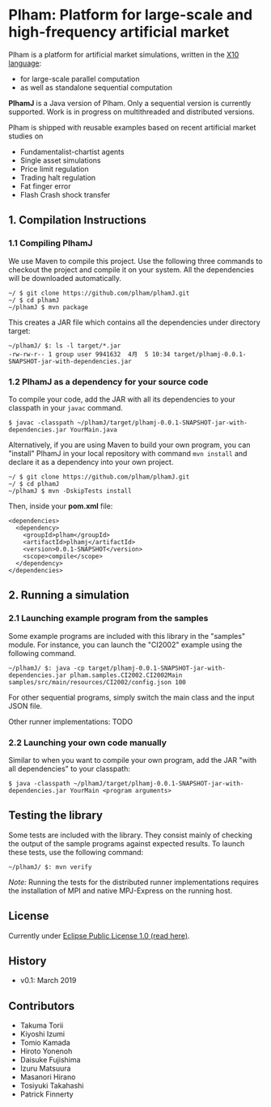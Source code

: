 # Plham: Platform for large-scale and high-frequency artificial market

Plham is a platform for artificial market simulations, written in the [X10 language](http://x10-lang.org):

* for large-scale parallel computation
* as well as standalone sequential computation

**PlhamJ** is a Java version of Plham. Only a sequential version is currently supported. Work is in progress on multithreaded and distributed versions.

Plham is shipped with reusable examples based on recent artificial market studies on

* Fundamentalist-chartist agents
* Single asset simulations
* Price limit regulation
* Trading halt regulation
* Fat finger error
* Flash Crash shock transfer

## 1. Compilation Instructions

### 1.1 Compiling PlhamJ

We use Maven to compile this project. Use the following three commands to checkout the project and compile it on your system. All the dependencies will be downloaded automatically.

```
~/ $ git clone https://github.com/plham/plhamJ.git
~/ $ cd plhamJ
~/plhamJ $ mvn package
```

This creates a JAR file which contains all the dependencies under directory target:

```
~/plhamJ/ $: ls -l target/*.jar
-rw-rw-r-- 1 group user 9941632  4月  5 10:34 target/plhamj-0.0.1-SNAPSHOT-jar-with-dependencies.jar
```

### 1.2 PlhamJ as a dependency for your source code

To compile your code, add the JAR with all its dependencies to your classpath in your `javac` command. 

```
$ javac -classpath ~/plhamJ/target/plhamj-0.0.1-SNAPSHOT-jar-with-dependencies.jar YourMain.java
```

Alternatively, if you are using Maven to build your own program, you can "install" PlhamJ in your local repository with command `mvn install` and declare it as a dependency into your own project.

```
~/ $ git clone https://github.com/plham/plhamJ.git
~/ $ cd plhamJ
~/plhamJ $ mvn -DskipTests install
```

Then, inside your **pom.xml** file:

```
<dependencies>
  <dependency>
    <groupId>plham</groupId>
    <artifactId>plhamj</artifactId>
    <version>0.0.1-SNAPSHOT</version>
    <scope>compile</scope>
  </dependency>
</dependencies>
```

## 2. Running a simulation

### 2.1 Launching example program from the samples

Some example programs are included with this library in the "samples" module. For instance, you can launch the "CI2002" example using the following command.

```
~/plhamJ/ $: java -cp target/plhamj-0.0.1-SNAPSHOT-jar-with-dependencies.jar plham.samples.CI2002.CI2002Main samples/src/main/resources/CI2002/config.json 100
```

For other sequential programs, simply switch the main class and the input JSON file. 

Other runner implementations: TODO

### 2.2 Launching your own code manually

Similar to when you want to compile your own program, add the JAR "with all dependencies" to your classpath:
```
$ java -classpath ~/plhamJ/target/plhamj-0.0.1-SNAPSHOT-jar-with-dependencies.jar YourMain <program arguments>
```

## Testing the library

Some tests are included with the library. They consist mainly of checking the output of the sample programs against expected results. To launch these tests, use the following command:

```
~/plhamJ/ $: mvn verify
```

_Note:_ Running the tests for the distributed runner implementations requires the installation of MPI and native MPJ-Express on the running host. 

## License

Currently under [Eclipse Public License 1.0 (read here)](http://choosealicense.com/licenses/epl-1.0/).

## History

* v0.1: March 2019

## Contributors

* Takuma Torii
* Kiyoshi Izumi
* Tomio Kamada
* Hiroto Yonenoh
* Daisuke Fujishima
* Izuru Matsuura
* Masanori Hirano
* Tosiyuki Takahashi
* Patrick Finnerty

